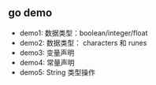 ## go demo

- demo1: 数据类型：boolean/integer/float
- demo2: 数据类型： characters 和 runes
- demo3: 变量声明
- demo4: 常量声明
- demo5: String 类型操作
